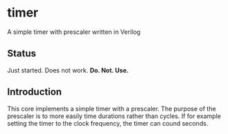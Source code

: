 # timer
A simple timer with prescaler written in Verilog

## Status
Just started. Does not work. **Do. Not. Use.**

## Introduction
This core implements a simple timer with a prescaler. The purpose of the prescaler is to more easily time durations rather than cycles. If for example setting the timer to the clock frequency, the timer can cound seconds.
